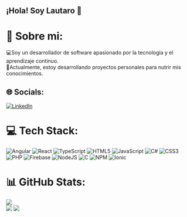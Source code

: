 ## ¡Hola! Soy Lautaro 👋

# 💫 Sobre mi:
💻Soy un desarrollador de software  apasionado por la tecnología y el aprendizaje continuo.<br>🚀Actualmente, estoy desarrollando proyectos personales para nutrir mis conocimientos.


## 🌐 Socials:
[![LinkedIn](https://img.shields.io/badge/LinkedIn-%230077B5.svg?logo=linkedin&logoColor=white)](https://www.linkedin.com/in/lautarongarcia/) 

# 💻 Tech Stack:
![Angular](https://img.shields.io/badge/angular-%23DD0031.svg?style=flat&logo=angular&logoColor=white)  ![React](https://img.shields.io/badge/react-%2320232a.svg?style=flat&logo=react&logoColor=%2361DAFB) ![TypeScript](https://img.shields.io/badge/typescript-%23007ACC.svg?style=flat&logo=typescript&logoColor=white) ![HTML5](https://img.shields.io/badge/html5-%23E34F26.svg?style=flat&logo=html5&logoColor=white) ![JavaScript](https://img.shields.io/badge/javascript-%23323330.svg?style=flat&logo=javascript&logoColor=%23F7DF1E)  ![C#](https://img.shields.io/badge/c%23-%23239120.svg?style=flat&logo=csharp&logoColor=white) ![CSS3](https://img.shields.io/badge/css3-%231572B6.svg?style=flat&logo=css3&logoColor=white) ![PHP](https://img.shields.io/badge/php-%23777BB4.svg?style=flat&logo=php&logoColor=white) ![Firebase](https://img.shields.io/badge/firebase-%23039BE5.svg?style=flat&logo=firebase) ![NodeJS](https://img.shields.io/badge/node.js-6DA55F?style=flat&logo=node.js&logoColor=white)  ![C](https://img.shields.io/badge/c-%2300599C.svg?style=flat&logo=c&logoColor=white) ![NPM](https://img.shields.io/badge/NPM-%23CB3837.svg?style=flat&logo=npm&logoColor=white) ![Ionic](https://img.shields.io/badge/IONIC-%23CB3837.svg?style=flat&logo=ionic&logoColor=white)
# 📊 GitHub Stats:
![](https://github-readme-stats.vercel.app/api/top-langs/?username=Lautigarcia17&theme=midnight-purple&hide_border=false&include_all_commits=false&count_private=false&layout=compact)<br/>
![](https://github-readme-streak-stats.herokuapp.com/?user=Lautigarcia17&theme=midnight-purple&hide_border=false)
![](https://github-readme-stats.vercel.app/api?username=Lautigarcia17&theme=midnight-purple&hide_border=false&include_all_commits=false&count_private=false)



